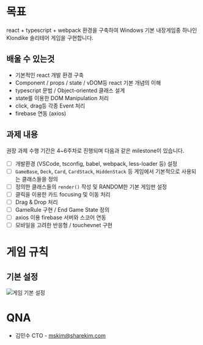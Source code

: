 # 목표

react + typescript + webpack 환경을 구축하여 Windows 기본 내장게임중 하나인 Klondike 솔리테어 게임을 구현합니다.

## 배울 수 있는것

- 기본적인 react 개발 환경 구축
- Component / props / state / vDOM등 react 기본 개념의 이해
- typescript 문법 / Object-oriented 클래스 설계
- state를 이용한 DOM Manipulation 처리
- click, drag등 각종 Event 처리
- firebase 연동 (axios)

## 과제 내용

권장 과제 수행 기간은 4~6주차로 진행되며 다음과 같은 milestone이 있습니다.

- [ ] 개발환경 (VSCode, tsconfig, babel, webpack, less-loader 등) 설정
- [ ] `GameBase`, `Deck`, `Card`, `CardStack`, `HiddenStack` 등 게임에서 기본적으로 사용되는 클래스들을 정의
- [ ] 정의한 클래스들의 `render()` 작성 및 RANDOM한 기본 게임판 설정
- [ ] 클릭을 이용한 카드 focusing 및 이동 처리
- [ ] Drag & Drop 처리
- [ ] GameRule 구현 / End Game State 정의
- [ ] axios 이용 firebase 서버와 스코어 연동
- [ ] 모바일을 고려한 반응형 / touchevnet 구현

# 게임 규칙

## 기본 설정

![게임 기본 설정](https://w.namu.la/s/62e839b655a8179faf3ab8cd403015187960056b9c47907327aaa7d88603386cd6204a655787e93859ed2ee68d1132045588a7f0891be9e13f6e0f7e2c12b692dfef11a9194c5b1a484b7d17bb98483b7dae0a3b9579b115016072cd076b5504)

# QNA
- 김민수 CTO - mskim@sharekim.com
